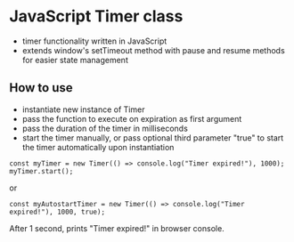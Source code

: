 # JavaScript Timer class
- timer functionality written in JavaScript
- extends window's setTimeout method with pause and resume methods for easier state management
## How to use 
- instantiate new instance of Timer
- pass the function to execute on expiration as first argument
- pass the duration of the timer in milliseconds
- start the timer manually, or pass optional third parameter "true" to start the timer automatically upon instantiation
```
const myTimer = new Timer(() => console.log("Timer expired!"), 1000);
myTimer.start();
```
or
```
const myAutostartTimer = new Timer(() => console.log("Timer expired!"), 1000, true);
```
After 1 second, prints "Timer expired!" in browser console.
